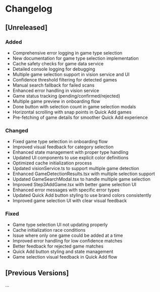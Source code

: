 # Changelog

## [Unreleased]

### Added
- Comprehensive error logging in game type selection
- New documentation for game type selection implementation
- Cache safety checks for game data service
- Detailed console logging for debugging
- Multiple game selection support in vision service and UI
- Confidence threshold filtering for detected games
- Manual search fallback for failed scans
- Enhanced error handling in vision service
- Game status tracking (pending/confirmed/rejected)
- Multiple game preview in onboarding flow
- Done button with selection count in game selection modals
- Horizontal scrolling with snap points in Quick Add games
- Pre-fetching of game details for smoother Quick Add experience

### Changed
- Fixed game type selection in onboarding flow
- Improved visual feedback for category selection
- Enhanced state management with proper type handling
- Updated UI components to use explicit color definitions
- Optimized cache initialization process
- Updated visionService.ts to support multiple game detection
- Enhanced GameDetectionResults.tsx with multiple selection support
- Updated GameSearchModal.tsx to handle multiple game selection
- Improved Step3AddGame.tsx with better game selection UI
- Enhanced error messages with specific error types
- Updated Quick Add button styling to use brand colors consistently
- Improved game selection UI with clear visual feedback

### Fixed
- Game type selection UI not updating properly
- Cache initialization race conditions
- Issue where only one game could be added at a time
- Improved error handling for low confidence matches
- Better feedback for rejected game matches
- Quick Add button styling and state management
- Game selection visual feedback in Quick Add flow

## [Previous Versions]
...
